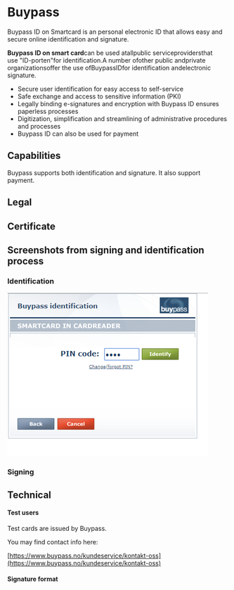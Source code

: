 # Buypass

Buypass ID on Smartcard is an personal electronic ID that allows easy and secure online identification and signature.

**Buypass ID on smart card**can be used atallpublic serviceprovidersthat use "ID-porten"for identification.A number ofother public andprivate organizationsoffer the use ofBuypassIDfor identification andelectronic signature.

* Secure user identification for easy access to self-service
* Safe exchange and access to sensitive information \(PKI\)
* Legally binding e-signatures and encryption with Buypass ID ensures paperless processes
* Digitization, simplification and streamlining of administrative procedures and processes
* Buypass ID can also be used for payment

## Capabilities

Buypass supports both identification and signature. It also support payment.

## Legal

## Certificate

## Screenshots from signing and identification process

### Identification

![](/assets/buypass-auth-1.png)

### Signing

## Technical

#### Test users

Test cards are issued by Buypass. 

You may find contact info here:

[https://www.buypass.no/kundeservice/kontakt-oss](https://www.buypass.no/kundeservice/kontakt-oss)

#### Signature format



